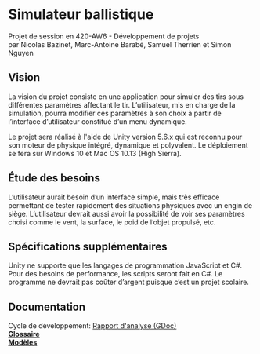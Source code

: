 # Simulateur ballistique
Projet de session en 420-AW6 - Développement de projets  
par Nicolas Bazinet, Marc-Antoine Barabé, Samuel Therrien et Simon Nguyen  

## Vision
La vision du projet consiste en une application pour simuler des tirs sous différentes paramètres affectant le tir. L’utilisateur, mis en charge de la simulation, pourra modifier ces paramètres à son choix à partir de l’interface d’utilisateur constitué d’un menu dynamique.  

Le projet sera réalisé à l'aide de Unity version 5.6.x qui est reconnu pour son moteur de physique intégré, dynamique et polyvalent. Le déploiement se fera sur Windows 10 et Mac OS 10.13 (High Sierra).

## Étude des besoins
L’utilisateur aurait besoin d’un interface simple, mais très efficace permettant de tester rapidement des situations physiques avec un engin de siège. L’utilisateur devrait aussi avoir la possibilité de voir ses paramètres choisi comme le vent, la surface, le poid de l’objet propulsé, etc.

## Spécifications supplémentaires
Unity ne supporte que les langages de programmation JavaScript et C#. Pour des besoins de performance, les scripts seront fait en C#. Le programme ne devrait pas coûter d’argent puisque c’est un projet scolaire.

## Documentation
Cycle de développement: [Rapport d'analyse (GDoc)](https://docs.google.com/document/d/1KkV5PzfKP5J1mMFA_SUoL8Q6cWs6PHw5FupHfbu4PL4/edit?usp=sharing)  
**[Glossaire](Documentation/Glossaire.md)**  
**[Modèles](Documentation/Modèles.md)**  


